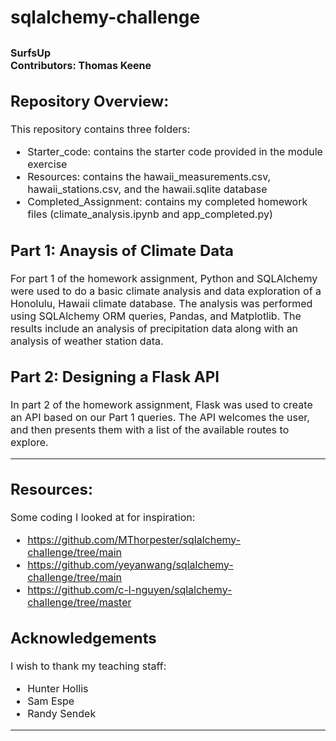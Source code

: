# sqlalchemy-challenge
<font size="3">**SurfsUp**  
**Contributors:** Thomas Keene
---
## Repository Overview:
This repository contains three folders:
- Starter_code: contains the starter code provided in the module exercise
- Resources: contains the hawaii_measurements.csv, hawaii_stations.csv, and the hawaii.sqlite database
- Completed_Assignment: contains my completed homework files (climate_analysis.ipynb and app_completed.py)

## Part 1: Anaysis of Climate Data
For part 1 of the homework assignment, Python and SQLAlchemy were used to do a basic climate analysis and data exploration of a Honolulu, Hawaii climate database. The analysis was performed using SQLAlchemy ORM queries, Pandas, and Matplotlib. The results include an analysis of precipitation data along with an analysis of weather station data.

## Part 2: Designing a Flask API
In part 2 of the homework assignment, Flask was used to create an API based on our Part 1 queries. The API welcomes the user, and then presents them with a list of the available routes to explore.

---
## Resources:
Some coding I looked at for inspiration:
- https://github.com/MThorpester/sqlalchemy-challenge/tree/main
- https://github.com/yeyanwang/sqlalchemy-challenge/tree/main
- https://github.com/c-l-nguyen/sqlalchemy-challenge/tree/master

## Acknowledgements
I wish to thank my teaching staff:
- Hunter Hollis
- Sam Espe
- Randy Sendek
---
